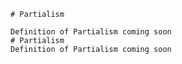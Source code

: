 
    # Partialism

    Definition of Partialism coming soon
    # Partialism
    Definition of Partialism coming soon